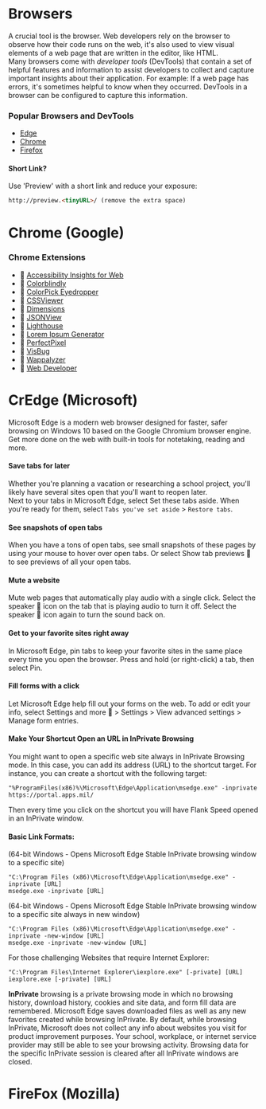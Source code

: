 # Browsers

A crucial tool is the browser. Web developers rely on the browser to observe how their code runs on the web, it's also used to view visual elements of a web page that are written in the editor, like HTML.  
Many browsers come with *developer tools* (DevTools) that contain a set of helpful features and information to assist developers to collect and capture important insights about their application. For example: If a web page has errors, it's sometimes helpful to know when they occurred. DevTools in a browser can be configured to capture this information.   

### Popular Browsers and DevTools  
- [Edge](https://docs.microsoft.com/microsoft-edge/devtools-guide-chromium?WT.mc_id=academic-13441-cxa)   
- [Chrome](https://developers.google.com/web/tools/chrome-devtools/)  
- [Firefox](https://developer.mozilla.org/docs/Tools)  

#### Short Link?
Use 'Preview' with a short link and reduce your exposure:  
```html
http://preview.<tinyURL>/ (remove the extra space)
```

# Chrome (Google)  

### Chrome Extensions
* 🔖 [Accessibility Insights for Web](https://chrome.google.com/webstore/detail/accessibility-insights-fo/pbjjkligggfmakdaogkfomddhfmpjeni)
* 🔖 [Colorblindly](https://chrome.google.com/webstore/detail/colorblindly/floniaahmccleoclneebhhmnjgdfijgg)
* 🔖 [ColorPick Eyedropper](https://chrome.google.com/webstore/detail/colorpick-eyedropper/ohcpnigalekghcmgcdcenkpelffpdolg)
* 🔖 [CSSViewer](https://chrome.google.com/webstore/detail/cssviewer/ggfgijbpiheegefliciemofobhmofgce)
* 🔖 [Dimensions](https://chrome.google.com/webstore/detail/dimensions/baocaagndhipibgklemoalmkljaimfdj)
* 🔖 [JSONView](https://chrome.google.com/webstore/detail/json-viewer/gbmdgpbipfallnflgajpaliibnhdgobh)
* 🔖 [Lighthouse](https://chrome.google.com/webstore/detail/lighthouse/blipmdconlkpinefehnmjammfjpmpbjk)
* 🔖 [Lorem Ipsum Generator](https://chrome.google.com/webstore/detail/lorem-ipsum-generator/pglahbfamjiifnafcicdibiiabpakkkb)
* 🔖 [PerfectPixel](https://chrome.google.com/webstore/detail/perfectpixel-by-welldonec/dkaagdgjmgdmbnecmcefdhjekcoceebi)
* 🔖 [VisBug](https://chrome.google.com/webstore/detail/visbug/cdockenadnadldjbbgcallicgledbeoc)
* 🔖 [Wappalyzer](https://chrome.google.com/webstore/detail/wappalyzer/gppongmhjkpfnbhagpmjfkannfbllamg)
* 🔖 [Web Developer](https://chrome.google.com/webstore/detail/web-developer/bfbameneiokkgbdmiekhjnmfkcnldhhm)  

# CrEdge (Microsoft)
Microsoft Edge is a modern web browser designed for faster, safer browsing on Windows 10 based on the Google Chromium browser engine. Get more done on the web with built-in tools for notetaking, reading and more. 

#### Save tabs for later
Whether you're planning a vacation or researching a school project, you'll likely have several sites open that you'll want to reopen later.  
Next to your tabs in Microsoft Edge, select Set these tabs aside. When you're ready for them, select `Tabs you've set aside` > `Restore tabs`. 
 
#### See snapshots of open tabs
When you have a tons of open tabs, see small snapshots of these pages by using your mouse to hover over open tabs. Or select Show tab previews  to see previews of all your open tabs. 
 
#### Mute a website
Mute web pages that automatically play audio with a single click. Select the speaker  icon on the tab that is playing audio to turn it off. Select the speaker  icon again to turn the sound back on. 
 
#### Get to your favorite sites right away
In Microsoft Edge, pin tabs to keep your favorite sites in the same place every time you open the browser. Press and hold (or right-click) a tab, then select Pin. 
 
#### Fill forms with a click
Let Microsoft Edge help fill out your forms on the web. To add or edit your info, select Settings and more  > Settings > View advanced settings > Manage form entries.
#### Make Your Shortcut Open an URL in InPrivate Browsing  
You might want to open a specific web site always in InPrivate Browsing mode. In this case, you can add its address (URL) to the shortcut target. For instance, you can create a shortcut with the following target:  
```dos
"%ProgramFiles(x86)%\Microsoft\Edge\Application\msedge.exe" -inprivate https://portal.apps.mil/
```  
Then every time you click on the shortcut you will have Flank Speed  opened in an InPrivate window.

#### Basic Link Formats:  
(64-bit Windows - Opens Microsoft Edge Stable InPrivate browsing window to a specific site)
```dos
"C:\Program Files (x86)\Microsoft\Edge\Application\msedge.exe" -inprivate [URL]
msedge.exe -inprivate [URL]
```
(64-bit Windows - Opens Microsoft Edge Stable InPrivate browsing window to a specific site always in new window)
```dos
"C:\Program Files (x86)\Microsoft\Edge\Application\msedge.exe" -inprivate -new-window [URL]
msedge.exe -inprivate -new-window [URL]
```
For those challenging Websites that require Internet Explorer:
```dos
"C:\Program Files\Internet Explorer\iexplore.exe" [-private] [URL]
iexplore.exe [-private] [URL]
```

**InPrivate** browsing is a private browsing mode in which no browsing history, download history, cookies and site data, and form fill data are remembered. Microsoft Edge saves downloaded files as well as any new favorites created while browsing InPrivate. By default, while browsing InPrivate, Microsoft does not collect any info about websites you visit for product improvement purposes. Your school, workplace, or internet service provider may still be able to see your browsing activity. Browsing data for the specific InPrivate session is cleared after all InPrivate windows are closed.

# FireFox (Mozilla)  


